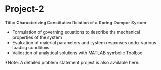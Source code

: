 # Project-2
Title: Characterizing Constitutive Relation of a Spring-Damper System
* Formulation of governing equations to describe the mechanical properties of the system
* Evaluation of material parameters and system responses under various loading conditions
* Validation of analytical solutions with MATLAB symbolic Toolbox

*Note: A detailed problem statement project is also available here.
